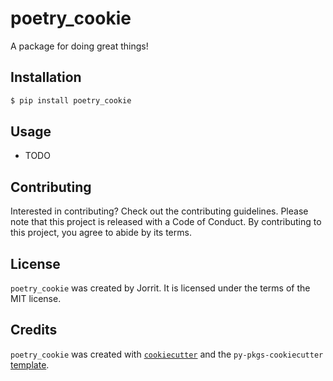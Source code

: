 # poetry_cookie

A package for doing great things!

## Installation

```bash
$ pip install poetry_cookie
```

## Usage

- TODO

## Contributing

Interested in contributing? Check out the contributing guidelines. Please note that this project is released with a Code of Conduct. By contributing to this project, you agree to abide by its terms.

## License

`poetry_cookie` was created by Jorrit. It is licensed under the terms of the MIT license.

## Credits

`poetry_cookie` was created with [`cookiecutter`](https://cookiecutter.readthedocs.io/en/latest/) and the `py-pkgs-cookiecutter` [template](https://github.com/py-pkgs/py-pkgs-cookiecutter).
